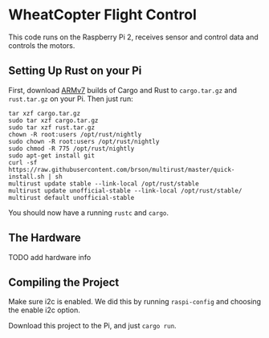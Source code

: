 # WheatCopter Flight Control

This code runs on the Raspberry Pi 2, receives sensor and control data and controls the motors.

## Setting Up Rust on your Pi

First, download [ARMv7](https://github.com/warricksothr/RustBuild#stable) builds of Cargo and Rust to `cargo.tar.gz` and `rust.tar.gz` on your Pi. Then just run:

    tar xzf cargo.tar.gz
    sudo tar xzf cargo.tar.gz
    sudo tar xzf rust.tar.gz
    chown -R root:users /opt/rust/nightly
    sudo chown -R root:users /opt/rust/nightly
    sudo chmod -R 775 /opt/rust/nightly
    sudo apt-get install git
    curl -sf https://raw.githubusercontent.com/brson/multirust/master/quick-install.sh | sh
    multirust update stable --link-local /opt/rust/stable
    multirust update unofficial-stable --link-local /opt/rust/stable/
    multirust default unofficial-stable

You should now have a running `rustc` and `cargo`.

## The Hardware

TODO add hardware info

## Compiling the Project

Make sure i2c is enabled. We did this by running `raspi-config` and choosing the enable i2c option.

Download this project to the Pi, and just `cargo run`.
